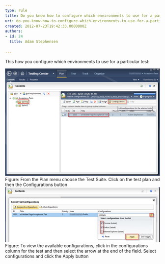 ```yaml
---
type: rule
title: Do you know how to configure which environments to use for a particular test?
uri: do-you-know-how-to-configure-which-environments-to-use-for-a-particular-test
created: 2012-07-23T19:42:33.0000000Z
authors:
- id: 24
  title: Adam Stephensen

---
```




<span class='intro'> <p>This how you configure which environments to use for a particular test&#58;</p> </span>

<img class="ms-rteCustom-ImageArea" alt="How to add a test case to a test plan" src="particular-test-1.jpg" />
<span class="ms-rteCustom-FigureNormal">Figure&#58; From the Plan menu choose the Test Suite. Click on the test plan and then the Configurations button</span>

<img class="ms-rteCustom-ImageArea" alt="How to add a test case to a test plan" src="particular-test-2.jpg" />
<span class="ms-rteCustom-FigureNormal">Figure&#58; To view the available configurations, click in the configurations column for the test and then select the arrow at the end of the field. Select configurations and click the Apply button</span>




